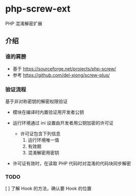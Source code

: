 # php-screw-ext
PHP 混淆解密扩展

## 介绍

### 谁的肩膀

- 基于 https://sourceforge.net/projects/php-screw/
- 参考 https://github.com/del-xiong/screw-plus/

### 验证流程

基于非对称密钥的解密权限验证

- 模块在编译时内置验证用开发者公钥

- 运行环境通过 ini 设置由开发者用公钥加密的许可证
  - 许可证包含下列信息
    1. 运行环境唯一值
    2. 有效期
    3. 混淆解密用密钥

- 许可证有效时，在读取 PHP 代码时对混淆的代码块同步解密

### TODO

[ ] 了解 Hook 的方法，确认要 Hook 的位置

